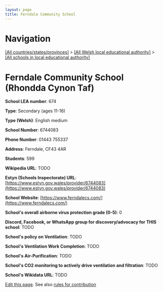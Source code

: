 ```yaml
---
layout: page
title: Ferndale Community School
---
```

# Navigation

[[All countries/states/provinces]](../../..) > [[All Welsh local educational authority]](../..) > [[All schools in local educational authority]](..)

# Ferndale Community School (Rhondda Cynon Taf)

**School LEA number**: 674

**Type**: Secondary (ages 11-16)

**Type (Welsh)**: English medium

**School Number**: 6744083

**Phone Number**: 01443 755337

**Address**: Ferndale, CF43 4AR

**Students**: 599

**Wikipedia URL**: TODO

**Estyn (Schools Inspectorate) URL**: [https://www.estyn.gov.wales/provider/6744083](https://www.estyn.gov.wales/provider/6744083)

**School Website**: [https://www.ferndalecs.com/](https://www.ferndalecs.com/)

**School's overall airborne virus protection grade (0-5)**: 0

**Discord, Facebook, or WhatsApp group for discovery/advocacy for THIS school**: TODO

**School's policy on Ventilation**: TODO

**School's Ventilation Work Completion**: TODO

**School's Air-Purification**: TODO

**School's CO2 monitoring to actively drive ventilation and filtration**: TODO

**School's Wikidata URL**: TODO




[Edit this page](https://github.com/VentilationProject/Wales/edit/prif/./Rhondda_Cynon_Taf/Ferndale_Community_School.md). See also [rules for contribution](../../../contribution-rules/)